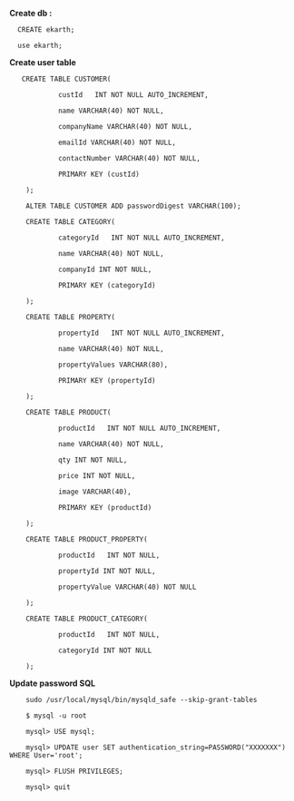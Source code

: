 <strong> Create db : </strong>

      CREATE ekarth;

      use ekarth;

<strong> Create user table </strong>

       CREATE TABLE CUSTOMER(

                custId   INT NOT NULL AUTO_INCREMENT,
                
                name VARCHAR(40) NOT NULL,
                
                companyName VARCHAR(40) NOT NULL,
                
                emailId VARCHAR(40) NOT NULL,
                
                contactNumber VARCHAR(40) NOT NULL,
                
                PRIMARY KEY (custId)
                
        );

        ALTER TABLE CUSTOMER ADD passwordDigest VARCHAR(100);
        
        CREATE TABLE CATEGORY(

                categoryId   INT NOT NULL AUTO_INCREMENT,
                
                name VARCHAR(40) NOT NULL,
                
                companyId INT NOT NULL,
                
                PRIMARY KEY (categoryId)
                
        );
        
        CREATE TABLE PROPERTY(

                propertyId   INT NOT NULL AUTO_INCREMENT,
                
                name VARCHAR(40) NOT NULL,
                
                propertyValues VARCHAR(80),
                
                PRIMARY KEY (propertyId)
                
        );
        
        CREATE TABLE PRODUCT(

                productId   INT NOT NULL AUTO_INCREMENT,
                
                name VARCHAR(40) NOT NULL,
                
                qty INT NOT NULL,
                
                price INT NOT NULL,
                
                image VARCHAR(40),
                
                PRIMARY KEY (productId)
                
        );
        
        CREATE TABLE PRODUCT_PROPERTY(

                productId   INT NOT NULL,
                
                propertyId INT NOT NULL,
                
                propertyValue VARCHAR(40) NOT NULL
                
        );
        
        CREATE TABLE PRODUCT_CATEGORY(

                productId   INT NOT NULL,
                
                categoryId INT NOT NULL
                
        );


<strong> Update password SQL </strong>

        sudo /usr/local/mysql/bin/mysqld_safe --skip-grant-tables

        $ mysql -u root

        mysql> USE mysql;

        mysql> UPDATE user SET authentication_string=PASSWORD("XXXXXXX") WHERE User='root';

        mysql> FLUSH PRIVILEGES;

        mysql> quit

